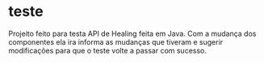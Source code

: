 # teste

<span>Projeito feito para testa API de Healing feita em Java.</span>
Com a mudança dos componentes ela ira informa as mudanças que tiveram e sugerir modificações para que o teste volte a passar com sucesso.
